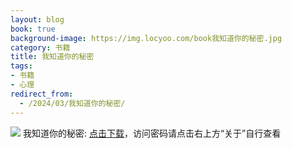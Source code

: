 ```yaml
---
layout: blog
book: true
background-image: https://img.locyoo.com/book我知道你的秘密.jpg
category: 书籍
title: 我知道你的秘密
tags:
- 书籍
- 心理
redirect_from:
  - /2024/03/我知道你的秘密/
---
```

![](https://img.locyoo.com/book我知道你的秘密.jpg)
我知道你的秘密: <a name = "ref1" href="https://url18.ctfile.com/f/50983618-1320273823-ec3e99?p=3619">点击下载</a>，访问密码请点击右上方“关于”自行查看